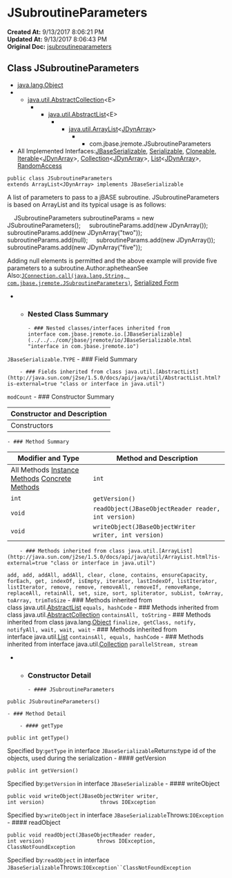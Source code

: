 # JSubroutineParameters

**Created At:** 9/13/2017 8:06:21 PM  
**Updated At:** 9/13/2017 8:06:43 PM  
**Original Doc:** [jsubroutineparameters](https://docs.jbase.com/39719-archive/jsubroutineparameters)  


## Class JSubroutineParameters

- [java.lang.Object](http://java.sun.com/j2se/1.5.0/docs/api/java/lang/Object.html?is-external=true "class or interface in java.lang")
- - [java.util.AbstractCollection](http://java.sun.com/j2se/1.5.0/docs/api/java/util/AbstractCollection.html?is-external=true "class or interface in java.util")&lt;E&gt;
    - - [java.util.AbstractList](http://java.sun.com/j2se/1.5.0/docs/api/java/util/AbstractList.html?is-external=true "class or interface in java.util")&lt;E&gt;
        - - [java.util.ArrayList](http://java.sun.com/j2se/1.5.0/docs/api/java/util/ArrayList.html?is-external=true "class or interface in java.util")&lt;[JDynArray](./../jdynarray "class in com.jbase.jremote")&gt;
            - - com.jbase.jremote.JSubroutineParameters
- All Implemented Interfaces:[JBaseSerializable](../../../com/jbase/jremote/io/JBaseSerializable.html "interface in com.jbase.jremote.io"), [Serializable](http://java.sun.com/j2se/1.5.0/docs/api/java/io/Serializable.html?is-external=true "class or interface in java.io"), [Cloneable](http://java.sun.com/j2se/1.5.0/docs/api/java/lang/Cloneable.html?is-external=true "class or interface in java.lang"), [Iterable](http://java.sun.com/j2se/1.5.0/docs/api/java/lang/Iterable.html?is-external=true "class or interface in java.lang")&lt;[JDynArray](./../jdynarray "class in com.jbase.jremote")&gt;, [Collection](http://java.sun.com/j2se/1.5.0/docs/api/java/util/Collection.html?is-external=true "class or interface in java.util")&lt;[JDynArray](./../jdynarray "class in com.jbase.jremote")&gt;, [List](./../../../../jql/list "class or interface in java.util")&lt;[JDynArray](./../jdynarray "class in com.jbase.jremote")&gt;, [RandomAccess](http://java.sun.com/j2se/1.5.0/docs/api/java/util/RandomAccess.html?is-external=true "class or interface in java.util")
```
public class JSubroutineParameters
extends ArrayList<JDynArray> implements JBaseSerializable
```

A list of parameters to pass to a jBASE subroutine.
JSubroutineParameters is based on ArrayList and its typical usage is as follows: 

    JSubroutineParameters subroutineParams = new JSubroutineParameters(); 
    subroutineParams.add(new JDynArray()); 
    subroutineParams.add(new JDynArray("two")); 
    subroutineParams.add(null); 
    subroutineParams.add(new JDynArray()); 
    subroutineParams.add(new JDynArray("five")); 

Adding null elements is permitted and the above example will provide five parameters to a subroutine.Author:aphetheanSee Also:[`JConnection.call(java.lang.String, com.jbase.jremote.JSubroutineParameters)`](../../../com/jbase/jremote/JConnection.html#call-java.lang.String-com.jbase.jremote.JSubroutineParameters-), [Serialized Form](../../../serialized-form.html#com.jbase.jremote.JSubroutineParameters)
- - ### Nested Class Summary

        - ### Nested classes/interfaces inherited from interface com.jbase.jremote.io.[JBaseSerializable](../../../com/jbase/jremote/io/JBaseSerializable.html "interface in com.jbase.jremote.io")
`JBaseSerializable.TYPE`
    - ### Field Summary

        - ### Fields inherited from class java.util.[AbstractList](http://java.sun.com/j2se/1.5.0/docs/api/java/util/AbstractList.html?is-external=true "class or interface in java.util")
`modCount`
    - ### Constructor Summary


| Constructor and Description |
| --- |
Constructors | `JSubroutineParameters()`  |
    - ### Method Summary


| Modifier and Type | Method and Description |
| --- | --- |
All Methods [Instance Methods](javascript%3Ashow%282%29;) [Concrete Methods](javascript%3Ashow%288%29;) | `int` | `getType()`  |
| `int` | `getVersion()`  |
| `void` | `readObject(JBaseObjectReader reader, int version)`  |
| `void` | `writeObject(JBaseObjectWriter writer, int version)`  |


        - ### Methods inherited from class java.util.[ArrayList](http://java.sun.com/j2se/1.5.0/docs/api/java/util/ArrayList.html?is-external=true "class or interface in java.util")
`add, add, addAll, addAll, clear, clone, contains, ensureCapacity, forEach, get, indexOf, isEmpty, iterator, lastIndexOf, listIterator, listIterator, remove, remove, removeAll, removeIf, removeRange, replaceAll, retainAll, set, size, sort, spliterator, subList, toArray, toArray, trimToSize`
        - ### Methods inherited from class java.util.[AbstractList](http://java.sun.com/j2se/1.5.0/docs/api/java/util/AbstractList.html?is-external=true "class or interface in java.util")
`equals, hashCode`
        - ### Methods inherited from class java.util.[AbstractCollection](http://java.sun.com/j2se/1.5.0/docs/api/java/util/AbstractCollection.html?is-external=true "class or interface in java.util")
`containsAll, toString`
        - ### Methods inherited from class java.lang.[Object](http://java.sun.com/j2se/1.5.0/docs/api/java/lang/Object.html?is-external=true "class or interface in java.lang")
`finalize, getClass, notify, notifyAll, wait, wait, wait`
        - ### Methods inherited from interface java.util.[List](./../../../../jql/list "class or interface in java.util")
`containsAll, equals, hashCode`
        - ### Methods inherited from interface java.util.[Collection](http://java.sun.com/j2se/1.5.0/docs/api/java/util/Collection.html?is-external=true "class or interface in java.util")
`parallelStream, stream`
- - ### Constructor Detail

        - #### JSubroutineParameters

```
public JSubroutineParameters()
```
    - ### Method Detail

        - #### getType

```
public int getType()
```
Specified by:`getType` in interface `JBaseSerializable`Returns:type id of the objects, used during the serialization
        - #### getVersion

```
public int getVersion()
```
Specified by:`getVersion` in interface `JBaseSerializable`
        - #### writeObject

```
public void writeObject(JBaseObjectWriter writer,                         int version)                  throws IOException
```
Specified by:`writeObject` in interface `JBaseSerializable`Throws:`IOException`
        - #### readObject

```
public void readObject(JBaseObjectReader reader,                        int version)                 throws IOException,                        ClassNotFoundException
```
Specified by:`readObject` in interface `JBaseSerializable`Throws:`IOException``ClassNotFoundException`


